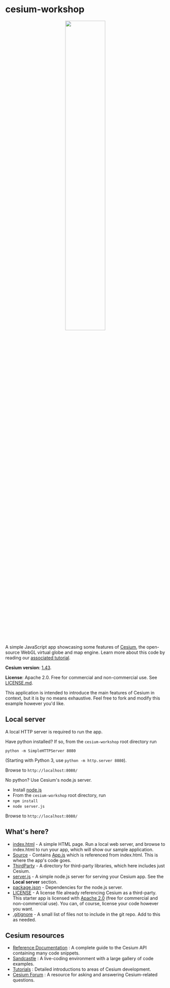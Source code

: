 # cesium-workshop

<p align="center">
    <a href="http://cesiumjs.org/">
        <img src="https://github.com/AnalyticalGraphicsInc/cesium/wiki/logos/Cesium_Logo_Color.jpg" width="50%" />
    </a>
</p>

A simple JavaScript app showcasing some features of [Cesium](http://cesiumjs.org/), the open-source WebGL virtual globe and map engine. Learn more about this code by reading our [associated tutorial](https://cesiumjs.org/tutorials/Cesium-Workshop/).

**Cesium version**: [1.43](http://cesiumjs.org/downloads.html).

**License**: Apache 2.0.  Free for commercial and non-commercial use.  See [LICENSE.md](LICENSE.md).

This application is intended to introduce the main features of Cesium in context, but it is by no means exhaustive. Feel free to fork and modify this example however you'd like.

Local server
------------

A local HTTP server is required to run the app.

Have python installed?  If so, from the `cesium-workshop` root directory run
```
python -m SimpleHTTPServer 8080
```
(Starting with Python 3, use `python -m http.server 8080`).

Browse to `http://localhost:8080/`

No python?  Use Cesium's node.js server.

* Install [node.js](http://nodejs.org/)
* From the `cesium-workshop` root directory, run
* `npm install`
* `node server.js`

Browse to `http://localhost:8080/`

What's here?
------------

* [index.html](index.html) - A simple HTML page. Run a local web server, and browse to index.html to run your app, which will show our sample application.
* [Source](Source/) - Contains [App.js](Source/App.js) which is referenced from index.html.  This is where the app's code goes.
* [ThirdParty](ThirdParty/) - A directory for third-party libraries, which here includes just Cesium.
* [server.js](server.js) - A simple node.js server for serving your Cesium app.  See the **Local server** section.
* [package.json](package.json) - Dependencies for the node.js server.
* [LICENSE](LICENSE.md) - A license file already referencing Cesium as a third-party.  This starter app is licensed with [Apache 2.0](http://www.apache.org/licenses/LICENSE-2.0.html) (free for commercial and non-commercial use).  You can, of course, license your code however you want.
* [.gitignore](.gitignore) - A small list of files not to include in the git repo.  Add to this as needed.

Cesium resources
----------------

* [Reference Documentation](http://cesiumjs.org/refdoc.html) : A complete guide to the Cesium API containing many code snippets.
* [Sandcastle](http://cesiumjs.org/Cesium/Apps/Sandcastle/index.html) : A live-coding environment with a large gallery of code examples.
* [Tutorials](http://cesiumjs.org/tutorials.html) : Detailed introductions to areas of Cesium development.
* [Cesium Forum](http://cesiumjs.org/forum.html) : A resource for asking and answering Cesium-related questions.
